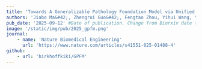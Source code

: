 ```yaml
---
title: 'Towards A Generalizable Pathology Foundation Model via Unified Knowledge Distillation'
authors: 'Jiabo Ma&#42;, Zhengrui Guo&#42;, Fengtao Zhou, Yihui Wang, Yingxue Xu, Jinbang Li, Fang Yan, Yu Cai, Zhengjie Zhu, Cheng Jin, Yi Lin, Xinrui Jiang, Anjia Han, Zhenhui Li, Ronald Cheong Kin Chan, Jiguang Wang, Peng Fei, Kwang-Ting Cheng, Shaoting Zhang#, Li Liang#, Hao Chen#'
pub_date: '2025-09-12' #Date of publication. Change from Biorxiv date to Journal date once accepted
image: '/static/img/pub/2025_gpfm.png'
journal:
    - name: 'Nature Biomedical Engineering'
      url: 'https://www.nature.com/articles/s41551-025-01488-4'
github:
    - url: 'birkhoffkiki/GPFM'
---
```

